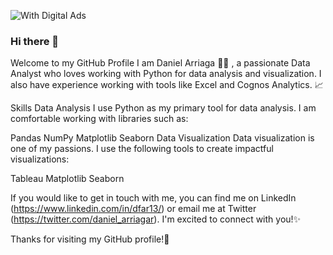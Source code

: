 ![With Digital Ads](https://user-images.githubusercontent.com/118485803/225651325-1568e60d-e79a-44bc-ab3d-7ff071b8ce5a.png)


### Hi there 👋
Welcome to my GitHub Profile
I am Daniel Arriaga :technologist: , a passionate Data Analyst who loves working with Python for data analysis and visualization. I also have experience working with tools like Excel and Cognos Analytics. :chart_with_upwards_trend:

Skills
Data Analysis
I use Python as my primary tool for data analysis. I am comfortable working with libraries such as:

Pandas
NumPy
Matplotlib
Seaborn
Data Visualization
Data visualization is one of my passions. I use the following tools to create impactful visualizations:

Tableau
Matplotlib
Seaborn

If you would like to get in touch with me, you can find me on LinkedIn (https://www.linkedin.com/in/dfar13/) or email me at Twitter (https://twitter.com/daniel_arriagar). I'm excited to connect with you!✨

Thanks for visiting my GitHub profile!:green_heart:
